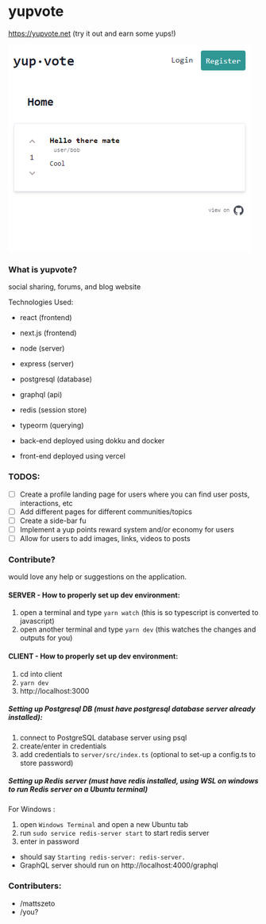 # yupvote

https://yupvote.net (try it out and earn some yups!)

![homepage](https://github.com/mattszeto/images-collection/blob/master/yupvote/yupvote-screenshot.png?raw=true)

### What is yupvote?

social sharing, forums, and blog website

Technologies Used:
- react (frontend)
- next.js (frontend)
- node (server)
- express (server)
- postgresql (database)
- graphql (api)
- redis (session store)
- typeorm (querying)

- back-end deployed using dokku and docker
- front-end deployed using vercel

### TODOS:

- [ ] Create a profile landing page for users where you can find user posts, interactions, etc
- [ ] Add different pages for different communities/topics
- [ ] Create a side-bar fu
- [ ] Implement a yup points reward system and/or economy for users
- [ ] Allow for users to add images, links, videos to posts

### Contribute?

would love any help or suggestions on the application.

#### SERVER - How to properly set up dev environment:

1. open a terminal and type `yarn watch`
   (this is so typescript is converted to javascript)
2. open another terminal and type `yarn dev`
   (this watches the changes and outputs for you)

#### CLIENT - How to properly set up dev environment:

1. cd into client
2. `yarn dev`
3. http://localhost:3000

##### Setting up Postgresql DB (must have postgresql database server already installed):

1.  connect to PostgreSQL database server using psql
2.  create/enter in credentials
3.  add credentials to `server/src/index.ts` (optional to set-up a config.ts to store password)

##### Setting up Redis server (must have redis installed, using WSL on windows to run Redis server on a Ubuntu terminal)

For Windows :

1.  open `Windows Terminal` and open a new Ubuntu tab
2.  run `sudo service redis-server start` to start redis server
3.  enter in password

- should say `Starting redis-server: redis-server.`
- GraphQL server should run on http://localhost:4000/graphql

### Contributers:

- /mattszeto
- /you?

